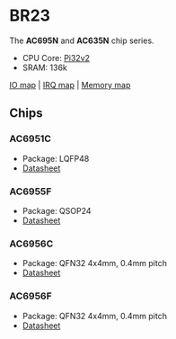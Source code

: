 # BR23

The **AC695N** and **AC635N** chip series.

- CPU Core: [Pi32v2](../../cpu/index.md#pi32)
- SRAM: 136k

[IO map](iomap.md) | [IRQ map](irq.md) | [Memory map](memmap.md)

## Chips

### AC6951C

- Package: LQFP48
- [Datasheet](http://www.lenzetech.com/public/store/pdf/jsggs/AC6951C%C2%A0Datasheet%C2%A0V1.3.pdf)

### AC6955F

- Package: QSOP24
- [Datasheet](http://www.lenzetech.com/public/store/pdf/jsggs/AC6955F%C2%A0Datasheet%C2%A0V1.1.pdf)

### AC6956C

- Package: QFN32 4x4mm, 0.4mm pitch
- [Datasheet](http://www.lenzetech.com/public/store/pdf/jsggs/AC6956C%20Datasheet%20V1.1.pdf)

### AC6956F

- Package: QFN32 4x4mm, 0.4mm pitch
- [Datasheet](https://www.lenzetech.com/public/store/pdf/jsggs/AC6956F%20Datasheet%20V1.2.pdf)
